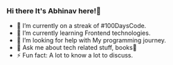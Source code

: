 ### Hi there It's Abhinav here!👋

- 🔭 I’m currently on a streak of #100DaysCode.
- 🌱 I’m currently learning Frontend technologies.
- 🤔 I’m looking for help with My programming journey.
- 💬 Ask me about tech related stuff, books🤷‍
- ⚡ Fun fact: A lot to know a lot to discuss.
